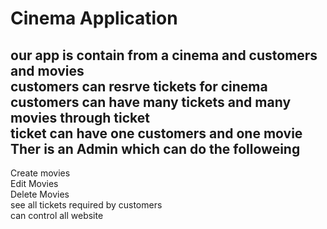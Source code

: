 <h1>Cinema Application</h1>
<h2>our app is contain from a cinema and customers and movies<br>
customers can resrve tickets for cinema<br>
customers can have many tickets and many movies through ticket <br>
ticket can have one customers and one movie <br>
Ther is an Admin which can do the followeing </h2>
<p>Create movies <br> 
Edit Movies <br>
Delete Movies </br>
see all tickets required by customers<br>
can control all website<p>

